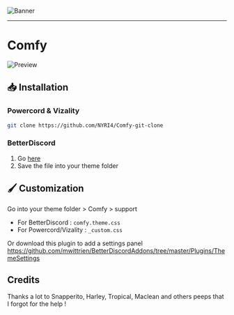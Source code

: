 ![Banner](https://nyri4.github.io/Comfy/assets/banner.png)

---

# Comfy
![Preview](https://i.ibb.co/7NYcchv/Preview.png)

## 📥 Installation

### Powercord & Vizality

```sh
git clone https://github.com/NYRI4/Comfy-git-clone
```

### BetterDiscord

1. Go [here](https://betterdiscord.net/ghdl?id=3550)
2. Save the file into your theme folder

## 🖌️ Customization
Go into your theme folder > Comfy > support
- For BetterDiscord : `comfy.theme.css`
- For Powercord/Vizality : `_custom.css`

Or download this plugin to add a settings panel https://github.com/mwittrien/BetterDiscordAddons/tree/master/Plugins/ThemeSettings 

## Credits

Thanks a lot to Snapperito, Harley, Tropical, Maclean and others peeps that I forgot for the help !
